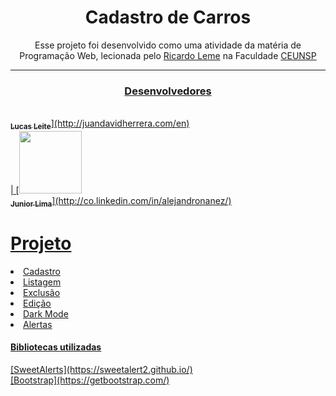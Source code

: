 

<h1 align="center">  Cadastro de Carros </h1>
<p align="center">Esse projeto foi desenvolvido como uma atividade da matéria de Programação Web, lecionada pelo <a href="https://github.com/ricardoleme">Ricardo Leme</a> na Faculdade <a href="https://www.ceunsp.edu.br/aluno/">CEUNSP</p> 

----
<h3 align="center"> ️Desenvolvedores</h1>
<div align="center>
| [<img src="https://avatars2.githubusercontent.com/u/49835617?s=460&u=5ff7b08380f4e61c157e891931a0e2056a40fad2&v=4" width="100px;"/><br /><sub><b>Lucas Leite</b></sub>](http://juandavidherrera.com/en)<br  /> | [<img src="https://avatars2.githubusercontent.com/u/73672670?s=460&u=cba01b07c5547b237f55cefd09f6e3cc98fc52de&v=4" width="100px;"/><br /><sub><b>Junior Lima</b></sub>](http://co.linkedin.com/in/alejandronanez/)<br  />


</div>
<h1 >Projeto</h1>
<li>Cadastro
<li>Listagem
<li>Exclusão
<li>Edição
<li>Dark Mode
<li>Alertas

<div>
<h4>Bibliotecas utilizadas</h4>
[SweetAlerts](https://sweetalert2.github.io/)<br>
[Bootstrap](https://getbootstrap.com/)
</div>
